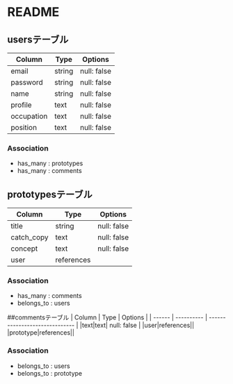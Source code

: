 # README

## usersテーブル
| Column | Type       | Options                        |
| ------ | ---------- | ------------------------------ |
| email   | string | null: false |
| password|string| null: false |
|name|string| null: false |
|profile|text| null: false |
|occupation|text|null: false|
|position|text|null: false|

### Association
- has_many : prototypes
- has_many : comments


## prototypesテーブル
| Column | Type       | Options                        |
| ------ | ---------- | ------------------------------ |
|title|string| null: false |
|catch_copy|text| null: false |
|concept|text| null: false |
|user|references||

### Association
- has_many : comments
- belongs_to : users

##commentsテーブル
| Column | Type       | Options                        |
| ------ | ---------- | ------------------------------ |
|text|text| null: false |
|user|references||
|prototype|references||

### Association
- belongs_to : users
- belongs_to : prototype